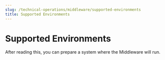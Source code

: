 ```yaml
---
slug: /technical-operations/middleware/supported-environments
title: Supported Environments
---
```

# Supported Environments

After reading this, you can prepare a system where the Middleware will run.
